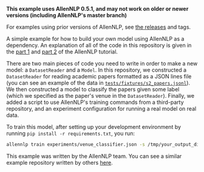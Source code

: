 **This example uses AllenNLP 0.5.1, and may not work on older or newer versions (including AllenNLP's master branch)**

For examples using prior versions of AllenNLP, see [the releases](https://github.com/allenai/allennlp-as-a-library-example/releases)
and tags.

A simple example for how to build your own model using AllenNLP as a dependency.  An explanation
of all of the code in this repository is given in the [part 1](https://github.com/allenai/allennlp/blob/master/tutorials/getting_started/using_as_a_library_pt1.md) and [part 2](https://github.com/allenai/allennlp/blob/master/tutorials/getting_started/using_as_a_library_pt2.md) of the AllenNLP
tutorial.

There are two main pieces of code you need to write in order to make a new model: a
`DatasetReader` and a `Model`.  In this repository, we constructed a `DatasetReader` for reading
academic papers formatted as a JSON lines file (you can see an example of the data in
[`tests/fixtures/s2_papers.jsonl`](tests/fixtures/s2_papers.jsonl)).  We then constructed a model
to classify the papers given some label (which we specified as the paper's venue in the
`DatasetReader`).  Finally, we added a script to use AllenNLP's training commands from a
third-party repository, and an experiment configuration for running a real model on real data.

To train this model, after setting up your development environment by running
`pip install -r requirements.txt`, you run:

```bash
allennlp train experiments/venue_classifier.json -s /tmp/your_output_dir_here --include-package my_library
```

This example was written by the AllenNLP team.  You can see a similar example repository written
by others [here](https://github.com/recognai/get_started_with_deep_learning_for_text_with_allennlp).
